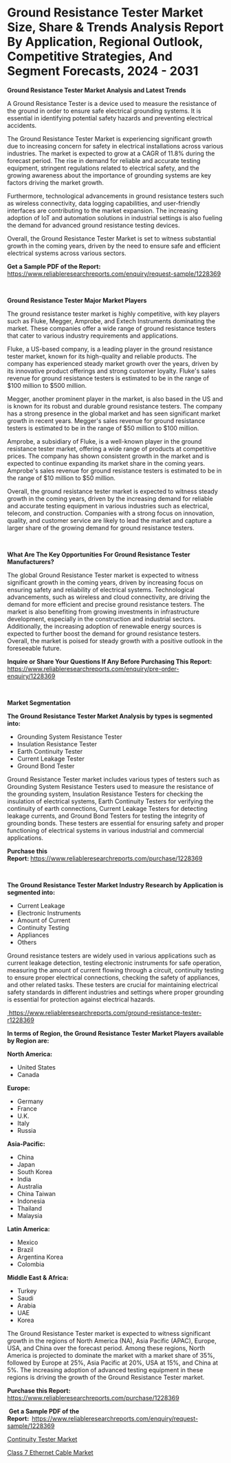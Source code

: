 <p><h1>Ground Resistance Tester Market Size, Share & Trends Analysis Report By Application, Regional Outlook, Competitive Strategies, And Segment Forecasts, 2024 - 2031</h1></p><p><strong>Ground Resistance Tester Market Analysis and Latest Trends</strong></p>
<p><p>A Ground Resistance Tester is a device used to measure the resistance of the ground in order to ensure safe electrical grounding systems. It is essential in identifying potential safety hazards and preventing electrical accidents.</p><p>The Ground Resistance Tester Market is experiencing significant growth due to increasing concern for safety in electrical installations across various industries. The market is expected to grow at a CAGR of 11.8% during the forecast period. The rise in demand for reliable and accurate testing equipment, stringent regulations related to electrical safety, and the growing awareness about the importance of grounding systems are key factors driving the market growth.</p><p>Furthermore, technological advancements in ground resistance testers such as wireless connectivity, data logging capabilities, and user-friendly interfaces are contributing to the market expansion. The increasing adoption of IoT and automation solutions in industrial settings is also fueling the demand for advanced ground resistance testing devices.</p><p>Overall, the Ground Resistance Tester Market is set to witness substantial growth in the coming years, driven by the need to ensure safe and efficient electrical systems across various sectors.</p></p>
<p><strong>Get a Sample PDF of the Report:&nbsp;</strong> <a href="https://www.reliableresearchreports.com/enquiry/request-sample/1228369">https://www.reliableresearchreports.com/enquiry/request-sample/1228369</a></p>
<p>&nbsp;</p>
<p><strong>Ground Resistance Tester Major Market Players</strong></p>
<p><p>The ground resistance tester market is highly competitive, with key players such as Fluke, Megger, Amprobe, and Extech Instruments dominating the market. These companies offer a wide range of ground resistance testers that cater to various industry requirements and applications.</p><p>Fluke, a US-based company, is a leading player in the ground resistance tester market, known for its high-quality and reliable products. The company has experienced steady market growth over the years, driven by its innovative product offerings and strong customer loyalty. Fluke's sales revenue for ground resistance testers is estimated to be in the range of $100 million to $500 million.</p><p>Megger, another prominent player in the market, is also based in the US and is known for its robust and durable ground resistance testers. The company has a strong presence in the global market and has seen significant market growth in recent years. Megger's sales revenue for ground resistance testers is estimated to be in the range of $50 million to $100 million.</p><p>Amprobe, a subsidiary of Fluke, is a well-known player in the ground resistance tester market, offering a wide range of products at competitive prices. The company has shown consistent growth in the market and is expected to continue expanding its market share in the coming years. Amprobe's sales revenue for ground resistance testers is estimated to be in the range of $10 million to $50 million.</p><p>Overall, the ground resistance tester market is expected to witness steady growth in the coming years, driven by the increasing demand for reliable and accurate testing equipment in various industries such as electrical, telecom, and construction. Companies with a strong focus on innovation, quality, and customer service are likely to lead the market and capture a larger share of the growing demand for ground resistance testers.</p></p>
<p>&nbsp;</p>
<p><strong>What Are The Key Opportunities For Ground Resistance Tester Manufacturers?</strong></p>
<p><p>The global Ground Resistance Tester market is expected to witness significant growth in the coming years, driven by increasing focus on ensuring safety and reliability of electrical systems. Technological advancements, such as wireless and cloud connectivity, are driving the demand for more efficient and precise ground resistance testers. The market is also benefiting from growing investments in infrastructure development, especially in the construction and industrial sectors. Additionally, the increasing adoption of renewable energy sources is expected to further boost the demand for ground resistance testers. Overall, the market is poised for steady growth with a positive outlook in the foreseeable future.</p></p>
<p><strong>Inquire or Share Your Questions If Any Before Purchasing This Report:</strong> <a href="https://www.reliableresearchreports.com/enquiry/pre-order-enquiry/1228369">https://www.reliableresearchreports.com/enquiry/pre-order-enquiry/1228369</a></p>
<p>&nbsp;</p>
<p><strong>Market Segmentation</strong></p>
<p><strong>The Ground Resistance Tester Market Analysis by types is segmented into:</strong></p>
<p><ul><li>Grounding System Resistance Tester</li><li>Insulation Resistance Tester</li><li>Earth Continuity Tester</li><li>Current Leakage Tester</li><li>Ground Bond Tester</li></ul></p>
<p><p>Ground Resistance Tester market includes various types of testers such as Grounding System Resistance Testers used to measure the resistance of the grounding system, Insulation Resistance Testers for checking the insulation of electrical systems, Earth Continuity Testers for verifying the continuity of earth connections, Current Leakage Testers for detecting leakage currents, and Ground Bond Testers for testing the integrity of grounding bonds. These testers are essential for ensuring safety and proper functioning of electrical systems in various industrial and commercial applications.</p></p>
<p><strong>Purchase this Report:&nbsp;</strong><a href="https://www.reliableresearchreports.com/purchase/1228369">https://www.reliableresearchreports.com/purchase/1228369</a></p>
<p>&nbsp;</p>
<p><strong>The Ground Resistance Tester Market Industry Research by Application is segmented into:</strong></p>
<p><ul><li>Current Leakage</li><li>Electronic Instruments</li><li>Amount of Current</li><li>Continuity Testing</li><li>Appliances</li><li>Others</li></ul></p>
<p><p>Ground resistance testers are widely used in various applications such as current leakage detection, testing electronic instruments for safe operation, measuring the amount of current flowing through a circuit, continuity testing to ensure proper electrical connections, checking the safety of appliances, and other related tasks. These testers are crucial for maintaining electrical safety standards in different industries and settings where proper grounding is essential for protection against electrical hazards.</p></p>
<p><a href="https://www.reliableresearchreports.com/ground-resistance-tester-r1228369">&nbsp;https://www.reliableresearchreports.com/ground-resistance-tester-r1228369</a></p>
<p><strong>In terms of Region, the Ground Resistance Tester Market Players available by Region are:</strong></p>
<p>
    <p> <strong> North America: </strong>
        <ul>
            <li>United States</li>
            <li>Canada</li>
        </ul>
        </p> 
    <p> <strong> Europe: </strong>
        <ul>
            <li>Germany</li>
            <li>France</li>
            <li>U.K.</li>
            <li>Italy</li>
            <li>Russia</li>
        </ul>
        </p> 
    <p> <strong> Asia-Pacific: </strong>
        <ul>
            <li>China</li>
            <li>Japan</li>
            <li>South Korea</li>
            <li>India</li>
            <li>Australia</li>
            <li>China Taiwan</li>
            <li>Indonesia</li>
            <li>Thailand</li>
            <li>Malaysia</li>
        </ul>
        </p> 
    <p> <strong> Latin America: </strong>
        <ul>
            <li>Mexico</li>
            <li>Brazil</li>
            <li>Argentina Korea</li>
            <li>Colombia</li>
        </ul>
        </p> 
    <p> <strong> Middle East & Africa: </strong>
        <ul>
            <li>Turkey</li>
            <li>Saudi</li>
            <li>Arabia</li>
            <li>UAE</li>
            <li>Korea</li>
        </ul>
    </p>
    </p>
<p><p>The Ground Resistance Tester market is expected to witness significant growth in the regions of North America (NA), Asia Pacific (APAC), Europe, USA, and China over the forecast period. Among these regions, North America is projected to dominate the market with a market share of 35%, followed by Europe at 25%, Asia Pacific at 20%, USA at 15%, and China at 5%. The increasing adoption of advanced testing equipment in these regions is driving the growth of the Ground Resistance Tester market.</p></p>
<p><strong>Purchase this Report: </strong><a href="https://www.reliableresearchreports.com/purchase/1228369">https://www.reliableresearchreports.com/purchase/1228369</a></p>
<p>&nbsp;<strong>Get a Sample PDF of the Report:&nbsp;&nbsp;</strong><a href="https://www.reliableresearchreports.com/enquiry/request-sample/1228369">https://www.reliableresearchreports.com/enquiry/request-sample/1228369</a></p>
<p><strong></strong></p>
<p><p><a href="https://github.com/okotobwrhuteie/Market-Research-Report-List-2/blob/main/continuity-tester-market.md">Continuity Tester Market</a></p><p><a href="https://full-wildebeest-80b.notion.site/Decoding-Class-7-Ethernet-Cable-Market-Metrics-Market-Share-Trends-and-Growth-Patterns-621f502f3fa14c28b2d2ec4811643bda">Class 7 Ethernet Cable Market</a></p></p>